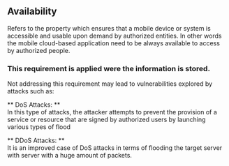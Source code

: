 ## Availability 

Refers to the property which ensures that a mobile device or system is accessible and usable upon demand by authorized entities. In other words the mobile cloud-based application need to be always available to access by authorized people.

### This requirement is applied were the information is stored. 

Not addressing this requirement may lead to vulnerabilities explored by attacks such as:                                                                

** DoS Attacks: **            
In this type of attacks, the attacker attempts to prevent the provision of a service or resource that are signed by authorized users by launching various types of flood                                                              

** DDoS Attacks: **  
It is an improved case of DoS attacks in terms of flooding the target server with server with a huge amount of packets.  